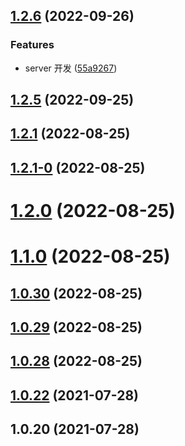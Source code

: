 ## [1.2.6](https://github.com/wuaixiaoyao/npm-demo/compare/v1.2.5...v1.2.6) (2022-09-26)


### Features

* server 开发 ([55a9267](https://github.com/wuaixiaoyao/npm-demo/commit/55a92675feb96fbb45f3e620d17060f07dee27ea))



## [1.2.5](https://github.com/wuaixiaoyao/npm-demo/compare/v1.2.1...v1.2.5) (2022-09-25)



## [1.2.1](https://github.com/wuaixiaoyao/npm-demo/compare/v1.2.1-0...v1.2.1) (2022-08-25)



## [1.2.1-0](https://github.com/wuaixiaoyao/npm-demo/compare/v1.2.0...v1.2.1-0) (2022-08-25)



# [1.2.0](https://github.com/wuaixiaoyao/npm-demo/compare/v1.1.0...v1.2.0) (2022-08-25)



# [1.1.0](https://github.com/wuaixiaoyao/npm-demo/compare/v1.0.30...v1.1.0) (2022-08-25)



## [1.0.30](https://github.com/wuaixiaoyao/npm-demo/compare/v1.0.29...v1.0.30) (2022-08-25)



## [1.0.29](https://github.com/wuaixiaoyao/npm-demo/compare/v1.0.28...v1.0.29) (2022-08-25)



## [1.0.28](https://github.com/wuaixiaoyao/npm-demo/compare/v1.0.22...v1.0.28) (2022-08-25)



## [1.0.22](https://github.com/wuaixiaoyao/npm-demo/compare/v1.0.20...v1.0.22) (2021-07-28)



## 1.0.20 (2021-07-28)



